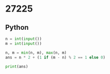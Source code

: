 # 27225

## Python

```python
n = int(input())
m = int(input())

n, m = min(n, m), max(n, m)
ans = n * 2 + (1 if (m - n) % 2 == 1 else 0)

print(ans)

```

